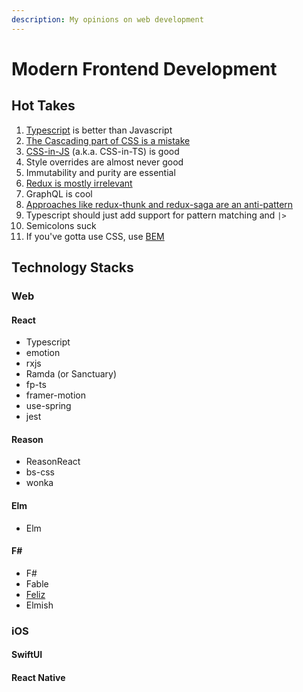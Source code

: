 ```yaml
---
description: My opinions on web development
---
```


# Modern Frontend Development

## Hot Takes

1. [Typescript](https://www.typescriptlang.org/) is better than Javascript
2. [The Cascading part of CSS is a mistake](https://www.youtube.com/watch?v=iniwPUEbPUM)
3. [CSS-in-JS](https://github.com/emotion-js/emotion) \(a.k.a. CSS-in-TS\) is good
4. Style overrides are almost never good
5. Immutability and purity are essential
6. [Redux is mostly irrelevant](https://kentcdodds.com/blog/application-state-management-with-react)
7. GraphQL is cool
8. [Approaches like redux-thunk and redux-saga are an anti-pattern](https://github.com/bfollington/use-stream)
9. Typescript should just add support for pattern matching and `|>` 
10. Semicolons suck
11. If you've gotta use CSS, use [BEM](http://getbem.com/introduction/)

## Technology Stacks

### Web

#### React

* Typescript
* emotion
* rxjs
* Ramda \(or Sanctuary\)
* fp-ts
* framer-motion
* use-spring
* jest

#### Reason

* ReasonReact
* bs-css
* wonka

#### Elm

* Elm

#### F\#

* F\#
* Fable
* [Feliz](https://zaid-ajaj.github.io/Feliz/)
* Elmish

### iOS

#### SwiftUI

#### React Native

